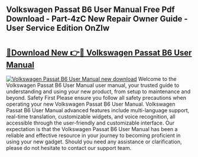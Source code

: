 ## Volkswagen Passat B6 User Manual Free Pdf Download - Part-4zC New Repair Owner Guide - User Service Edition OnZIw

# <h2><a href="http://bc63291.oget.top/?id=Volkswagen+Passat+B6+User+Manual">🔗Download New 👉🔴 Volkswagen Passat B6 User Manual</a></h2>

[![Volkswagen Passat B6 User Manual new download](https://i.imgur.com/5g1atiW.png)](http://bc63291.oget.top/?id=Volkswagen+Passat+B6+User+Manual)
Welcome to the Volkswagen Passat B6 User Manual user manual, your trusted guide to understanding and using your new product, from setup to maintenance and beyond. Safety First Please ensure you follow all safety precautions when operating your new Volkswagen Passat B6 User Manual. Volkswagen Passat B6 User Manual advanced features include multi-language support, real-time translation, customizable widgets, and voice recognition, all accessible through the user-friendly and customizable interface. Our expectation is that the Volkswagen Passat B6 User Manual has been a reliable and effective resource in your journey to becoming proficient in using your new gadget. Should you need any assistance or clarification, please do not hesitate to contact our support team.
